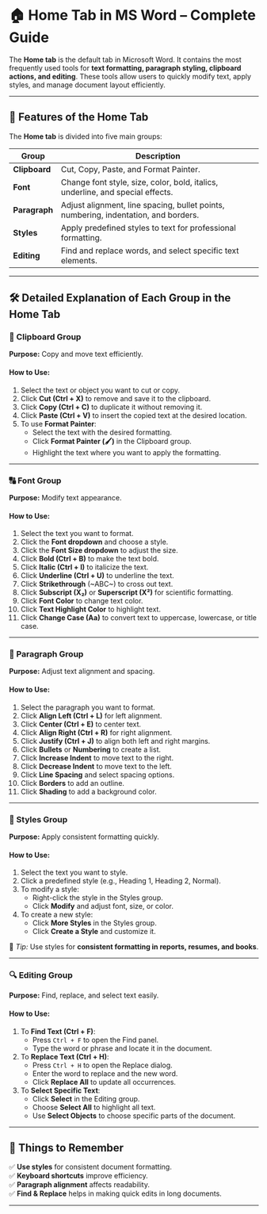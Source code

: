 # **🏠 Home Tab in MS Word – Complete Guide**  

The **Home tab** is the default tab in Microsoft Word. It contains the most frequently used tools for **text formatting, paragraph styling, clipboard actions, and editing**. These tools allow users to quickly modify text, apply styles, and manage document layout efficiently.  

---

## **📌 Features of the Home Tab**
The **Home tab** is divided into five main groups:  

| **Group**     | **Description**                                                                     |
| ------------- | ----------------------------------------------------------------------------------- |
| **Clipboard** | Cut, Copy, Paste, and Format Painter.                                               |
| **Font**      | Change font style, size, color, bold, italics, underline, and special effects.      |
| **Paragraph** | Adjust alignment, line spacing, bullet points, numbering, indentation, and borders. |
| **Styles**    | Apply predefined styles to text for professional formatting.                        |
| **Editing**   | Find and replace words, and select specific text elements.                          |

---

## **🛠️ Detailed Explanation of Each Group in the Home Tab**  

### **👋 Clipboard Group**
**Purpose:** Copy and move text efficiently.  

#### **How to Use:**
1. Select the text or object you want to cut or copy.
2. Click **Cut (Ctrl + X)** to remove and save it to the clipboard.
3. Click **Copy (Ctrl + C)** to duplicate it without removing it.
4. Click **Paste (Ctrl + V)** to insert the copied text at the desired location.
5. To use **Format Painter**:
   - Select the text with the desired formatting.
   - Click **Format Painter (🖌️)** in the Clipboard group.
   - Highlight the text where you want to apply the formatting.

---

### **🔠 Font Group**
**Purpose:** Modify text appearance.  

#### **How to Use:**
1. Select the text you want to format.
2. Click the **Font dropdown** and choose a style.
3. Click the **Font Size dropdown** to adjust the size.
4. Click **Bold (Ctrl + B)** to make the text bold.
5. Click **Italic (Ctrl + I)** to italicize the text.
6. Click **Underline (Ctrl + U)** to underline the text.
7. Click **Strikethrough** (~ABC~) to cross out text.
8. Click **Subscript (X₂)** or **Superscript (X²)** for scientific formatting.
9. Click **Font Color** to change text color.
10. Click **Text Highlight Color** to highlight text.
11. Click **Change Case (Aa)** to convert text to uppercase, lowercase, or title case.

---

### **📑 Paragraph Group**
**Purpose:** Adjust text alignment and spacing.  

#### **How to Use:**
1. Select the paragraph you want to format.
2. Click **Align Left (Ctrl + L)** for left alignment.
3. Click **Center (Ctrl + E)** to center text.
4. Click **Align Right (Ctrl + R)** for right alignment.
5. Click **Justify (Ctrl + J)** to align both left and right margins.
6. Click **Bullets** or **Numbering** to create a list.
7. Click **Increase Indent** to move text to the right.
8. Click **Decrease Indent** to move text to the left.
9. Click **Line Spacing** and select spacing options.
10. Click **Borders** to add an outline.
11. Click **Shading** to add a background color.

---

### **📖 Styles Group**
**Purpose:** Apply consistent formatting quickly.  

#### **How to Use:**
1. Select the text you want to style.
2. Click a predefined style (e.g., Heading 1, Heading 2, Normal).
3. To modify a style:
   - Right-click the style in the Styles group.
   - Click **Modify** and adjust font, size, or color.
4. To create a new style:
   - Click **More Styles** in the Styles group.
   - Click **Create a Style** and customize it.

📌 *Tip:* Use styles for **consistent formatting in reports, resumes, and books**.  

---

### **🔍 Editing Group**
**Purpose:** Find, replace, and select text easily.  

#### **How to Use:**
1. To **Find Text (Ctrl + F)**:
   - Press `Ctrl + F` to open the Find panel.
   - Type the word or phrase and locate it in the document.
2. To **Replace Text (Ctrl + H)**:
   - Press `Ctrl + H` to open the Replace dialog.
   - Enter the word to replace and the new word.
   - Click **Replace All** to update all occurrences.
3. To **Select Specific Text**:
   - Click **Select** in the Editing group.
   - Choose **Select All** to highlight all text.
   - Use **Select Objects** to choose specific parts of the document.

---

## **📝 Things to Remember**
✅ **Use styles** for consistent document formatting.  
✅ **Keyboard shortcuts** improve efficiency.  
✅ **Paragraph alignment** affects readability.  
✅ **Find & Replace** helps in making quick edits in long documents.  

---

